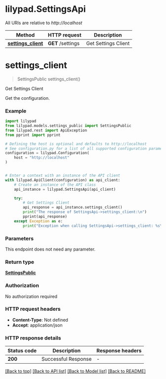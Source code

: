 # lilypad.SettingsApi

All URIs are relative to *http://localhost*

Method | HTTP request | Description
------------- | ------------- | -------------
[**settings_client**](SettingsApi.md#settings_client) | **GET** /settings | Get Settings Client


# **settings_client**
> SettingsPublic settings_client()

Get Settings Client

Get the configuration.

### Example


```python
import lilypad
from lilypad.models.settings_public import SettingsPublic
from lilypad.rest import ApiException
from pprint import pprint

# Defining the host is optional and defaults to http://localhost
# See configuration.py for a list of all supported configuration parameters.
configuration = lilypad.Configuration(
    host = "http://localhost"
)


# Enter a context with an instance of the API client
with lilypad.ApiClient(configuration) as api_client:
    # Create an instance of the API class
    api_instance = lilypad.SettingsApi(api_client)

    try:
        # Get Settings Client
        api_response = api_instance.settings_client()
        print("The response of SettingsApi->settings_client:\n")
        pprint(api_response)
    except Exception as e:
        print("Exception when calling SettingsApi->settings_client: %s\n" % e)
```



### Parameters

This endpoint does not need any parameter.

### Return type

[**SettingsPublic**](SettingsPublic.md)

### Authorization

No authorization required

### HTTP request headers

 - **Content-Type**: Not defined
 - **Accept**: application/json

### HTTP response details

| Status code | Description | Response headers |
|-------------|-------------|------------------|
**200** | Successful Response |  -  |

[[Back to top]](#) [[Back to API list]](../README.md#documentation-for-api-endpoints) [[Back to Model list]](../README.md#documentation-for-models) [[Back to README]](../README.md)

